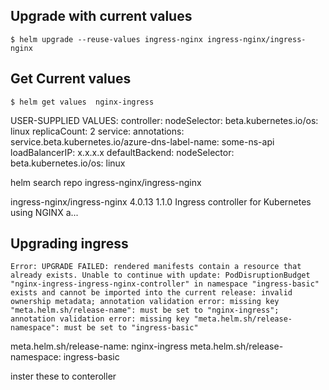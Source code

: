 ## Upgrade with current values

```console
$ helm upgrade --reuse-values ingress-nginx ingress-nginx/ingress-nginx
```

## Get Current values
```console
$ helm get values  nginx-ingress
```

USER-SUPPLIED VALUES:
controller:
  nodeSelector:
    beta.kubernetes.io/os: linux
  replicaCount: 2
  service:
    annotations:
      service.beta.kubernetes.io/azure-dns-label-name: some-ns-api
    loadBalancerIP: x.x.x.x
defaultBackend:
  nodeSelector:
    beta.kubernetes.io/os: linux


helm search repo  ingress-nginx/ingress-nginx

ingress-nginx/ingress-nginx	4.0.13       	1.1.0      	Ingress controller for Kubernetes using NGINX a...

## Upgrading ingress


    Error: UPGRADE FAILED: rendered manifests contain a resource that already exists. Unable to continue with update: PodDisruptionBudget "nginx-ingress-ingress-nginx-controller" in namespace "ingress-basic" exists and cannot be imported into the current release: invalid ownership metadata; annotation validation error: missing key "meta.helm.sh/release-name": must be set to "nginx-ingress"; annotation validation error: missing key "meta.helm.sh/release-namespace": must be set to "ingress-basic"



meta.helm.sh/release-name: nginx-ingress
meta.helm.sh/release-namespace: ingress-basic

inster these to conteroller 